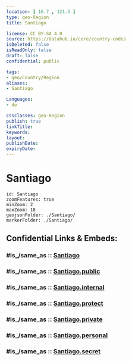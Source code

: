 ```yaml
---
location: [ 16.7 , 121.5 ] 
type: geo-Region
title: Santiago

license: CC BY-SA 4.0
source: https://datahub.io/core/country-codes
isDeleted: false
isReadOnly: false
draft: false
confidential: public

tags:
- geo/Country/Region
aliases:
- Santiago

Languages:
- de

cssclasses: geo-Region
publish: true
linkTitle: 
keywords: 
layout: 
publishDate: 
expiryDate: 
---
```


# Santiago

```leaflet
id: Santiago
zoomFeatures: true 
minZoom: 2 
maxZoom: 18
geojsonFolder: ./Santiago/
markerFolder: ./Santiago/
```


## Confidential Links & Embeds: 

### #is_/same_as :: [Santiago](/_Standards/Earth/Continent/Asia/Asia~South~East/Malay_Archipelago/Philippines/Regions~Philippines/Santiago.md) 

### #is_/same_as :: [Santiago.public](/_public/Earth/Continent/Asia/Asia~South~East/Malay_Archipelago/Philippines/Regions~Philippines/Santiago.public.md) 

### #is_/same_as :: [Santiago.internal](/_internal/Earth/Continent/Asia/Asia~South~East/Malay_Archipelago/Philippines/Regions~Philippines/Santiago.internal.md) 

### #is_/same_as :: [Santiago.protect](/_protect/Earth/Continent/Asia/Asia~South~East/Malay_Archipelago/Philippines/Regions~Philippines/Santiago.protect.md) 

### #is_/same_as :: [Santiago.private](/_private/Earth/Continent/Asia/Asia~South~East/Malay_Archipelago/Philippines/Regions~Philippines/Santiago.private.md) 

### #is_/same_as :: [Santiago.personal](/_personal/Earth/Continent/Asia/Asia~South~East/Malay_Archipelago/Philippines/Regions~Philippines/Santiago.personal.md) 

### #is_/same_as :: [Santiago.secret](/_secret/Earth/Continent/Asia/Asia~South~East/Malay_Archipelago/Philippines/Regions~Philippines/Santiago.secret.md)

